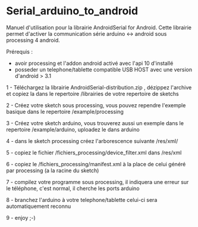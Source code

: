 Serial_arduino_to_android
=========================

Manuel d'utilisation pour la librairie AndroidSerial for Android.
Cette librairie permet d'activer la communication série arduino <-> android sous processing 4 android.

Prérequis : 
- avoir processing et l'addon android activé avec l'api 10 d'installé
- posseder un telephone/tablette compatible USB HOST avec une version d'android > 3.1

1 - Téléchargez la librairie AndroidSerial-distribution.zip , dézippez l'archive et copiez la dans le repertoire /librairies de votre repertoire de sketchs

2 - Créez votre sketch sous processing, vous pouvez rependre l'exemple basique dans le repertoire /example/processing

3 - Créez votre sketch arduino, vous trouverez aussi un exemple dans le repertoire /example/arduino, uploadez le dans arduino

4 - dans le sketch processing créez l'arborescence suivante /res/xml/

5 - copiez le fichier /fichiers_processing/device_filter.xml dans /res/xml

6 - copiez le /fichiers_processing/manifest.xml à la place de celui généré par processing (a la racine du sketch)

7 - compilez votre programme sous processing, il indiquera une erreur sur le téléphone, c'est normal, il cherche les ports arduino

8 - branchez l'arduino à votre telephone/tablette celui-ci sera automatiquement reconnu

9 - enjoy ;-)
